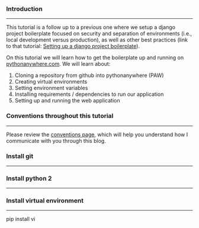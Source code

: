### Introduction
_____
This tutorial is a follow up to a previous one where we setup a django project boilerplate focused on security and separation of environments (i.e., local development versus production), as well as other best practices (link to that tutorial: [Setting up a django project boilerplate](http://www.tumblingprogrammer.com/setting-up-a-django-project-boilerplate/ "tumbling programmer's setting up a django project boilerplate tutorial")).

On this tutorial we will learn how to get the boilerplate up and running on [pythonanywhere.com](http://pythonanywhere.com).  We will learn about:

1. Cloning a repository from github into pythonanywhere (PAW)
2. Creating virtual environments
3. Setting environment variables
4. Installing requirements / dependencies to run our application
5. Setting up and running the web application

### Conventions throughout this tutorial
_____
Please review the [conventions page](http://www.tumblingprogrammer.com/conventions-used-on-tumbling-programmer-dot-com/ "tumbling programmer's conventions page"), which will help you understand how I communicate with you through this blog.


### Install git
_____


### Install python 2
_____


### Install virtual environment
______
pip install vi


